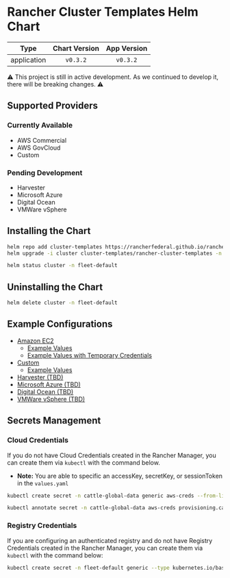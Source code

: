 # Rancher Cluster Templates Helm Chart

|    Type     | Chart Version | App Version |
| :---------: | :-----------: | :---------: |
| application |   `v0.3.2`    |  `v0.3.2`   |

⚠️ This project is still in active development. As we continued to develop it, there will be breaking changes. ⚠️

## Supported Providers

### Currently Available

- AWS Commercial
- AWS GovCloud
- Custom

### Pending Development

- Harvester
- Microsoft Azure
- Digital Ocean
- VMWare vSphere

## Installing the Chart

```bash
helm repo add cluster-templates https://rancherfederal.github.io/rancher-cluster-templates
helm upgrade -i cluster cluster-templates/rancher-cluster-templates -n fleet-default -f values.yaml
```

```bash
helm status cluster -n fleet-default
```

## Uninstalling the Chart

```bash
helm delete cluster -n fleet-default
```

## Example Configurations

- [Amazon EC2](https://github.com/rancherfederal/rancher-cluster-templates/blob/main/charts/cluster-templates/values-aws.yaml)
  - [Example Values](https://github.com/rancherfederal/rancher-cluster-templates/blob/main/examples/aws/values-aws.yaml)
  - [Example Values with Temporary Credentials](https://github.com/rancherfederal/rancher-cluster-templates/blob/main/examples/aws/values-aws-sts.yaml)
- [Custom](https://github.com/rancherfederal/rancher-cluster-templates/blob/main/charts/cluster-templates/values-custom.yaml)
  - [Example Values](https://github.com/rancherfederal/rancher-cluster-templates/blob/main/examples/custom/values-custom.yaml)
- [Harvester (TBD)](https://github.com/rancherfederal/rancher-cluster-templates/blob/main/charts/cluster-templates/values-harvester.yaml)
- [Microsoft Azure (TBD)](https://github.com/rancherfederal/rancher-cluster-templates/blob/main/charts/cluster-templates/values-azure.yaml)
- [Digital Ocean (TBD)](https://github.com/rancherfederal/rancher-cluster-templates/blob/main/charts/cluster-templates/values-digitalocean.yaml)
- [VMWare vSphere (TBD)](https://github.com/rancherfederal/rancher-cluster-templates/blob/main/charts/cluster-templates/values-vsphere.yaml)

## Secrets Management

### Cloud Credentials

If you do not have Cloud Credentials created in the Rancher Manager, you can create them via `kubectl` with the command below.

- **Note:** You are able to specific an accessKey, secretKey, or sessionToken in the `values.yaml`

```bash
kubectl create secret -n cattle-global-data generic aws-creds --from-literal=amazonec2credentialConfig-defaultRegion=REGION --from-literal=amazonec2credentialConfig-accessKey=ACCESSKEY --from-literal=amazonec2credentialConfig-secretKey=SECRETKEY

kubectl annotate secret -n cattle-global-data aws-creds provisioning.cattle.io/driver=aws
```

### Registry Credentials

If you are configuring an authenticated registry and do not have Registry Credentials created in the Rancher Manager, you can create them via `kubectl` with the command below:

```bash
kubectl create secret -n fleet-default generic --type kubernetes.io/basic-auth registry-creds --from-literal=username=USERNAME --from-literal=password=PASSWORD
```
